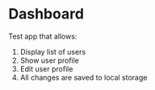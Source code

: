 # Dashboard

Test app that allows:

1. Display list of users
2. Show user profile
3. Edit user profile 
4. All changes are saved to local storage